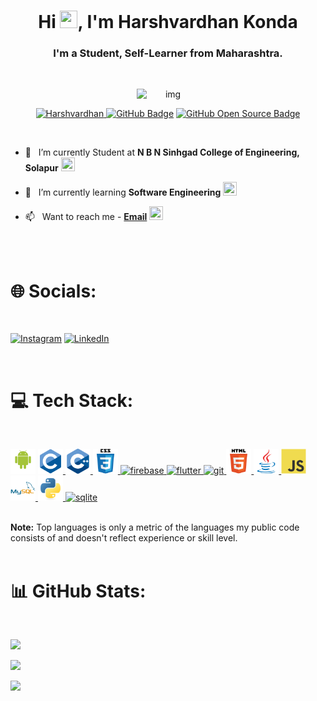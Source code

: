 <!--
- 🔭 I’m currently working on ...
- 🌱 I’m currently learning ...
- 👯 I’m looking to collaborate on ...
- 🤔 I’m looking for help with ...
- 💬 Ask me about ...
- 📫 How to reach me: ...
- 😄 Pronouns: ...
- ⚡ Fun fact: ...
-->
<h1 align="center">Hi <img src="assets/gifs/waving-hand-joypixels.gif" height="28px" width="28px">, I'm Harshvardhan Konda</h1>
<h3 align="center">I'm a Student, Self-Learner from Maharashtra.</h3>

<br>

<p align="center">
  <img data-target="animated-image.replacedImage" alt="img" class="AnimatedImagePlayer-animatedImage" src="https://camo.githubusercontent.com/27580a32faa17e70eb452c4d5da3c99194238de3451ffebb88ac92b53f50b98a/68747470733a2f2f6769746875622e6769746875626173736574732e636f6d2f696d616765732f6d6f6e612d6c6f6164696e672d64656661756c742e676966" width="100px" style="display: block; opacity: 1;">
</P>

<p align="center">
  <a href="https://github.com/theharshkonda"><img src="https://komarev.com/ghpvc/?username=sabikrahat&label=Profile%20views&color=0e75b6&style=flat" alt="Harshvardhan" /> </a>
  <a href="https://github.com/theharshkonda"><img src="https://img.shields.io/github/followers/theharshkonda?label=Followers&style=social" alt="GitHub Badge"></a> 
  <a href="https://github.com/theharshkonda?tab=repositories"><img src="https://badges.frapsoft.com/os/v1/open-source.svg?v=102" alt="GitHub Open Source Badge"></a> 
</p>


<br>


<p align="left">

- 🔭 &nbsp; I’m currently Student at **N B N Sinhgad College of Engineering, Solapur** <img src="assets/gifs/winking-face-joypixels.gif" height="22px" width="22px">

- 🌱 &nbsp; I’m currently learning **Software Engineering** <img src="assets/gifs/writing-hand-joypixels.gif" height="22px" width="22px">

<!--- 👯 &nbsp; I’m looking to collaborate on **open source projects** <img src="assets/gifs/waving-hand-joypixels.gif" height="22px" width="22px">

- 👨‍💻 &nbsp; Read more about my projects at **[My Portfolio](https://sabikrahat.github.io/)** <img src="assets/gifs/robot-joypixels.gif" height="22px" width="22px">
-->
- 📫 &nbsp; Want to reach me - **[Email](mailto:theharshkonda@gmail.com)** <img src="assets/gifs/thinking-face-joypixels.gif" height="22px" width="22px">
<p>

<br>
</br>


# 🌐 Socials: 
</br>

[![Instagram](https://img.shields.io/badge/Instagram-%23E4405F.svg?logo=Instagram&logoColor=white)](https://www.instagram.com/theharshkonda/?hl=en) 
[![LinkedIn](https://img.shields.io/badge/LinkedIn-%230077B5.svg?logo=linkedin&logoColor=white)](https://www.linkedin.com/in/harshvardhan-konda-a26513231/)

<br>


  # <b>💻 Tech Stack:</b>
  <br/>
  <p align="left>
  <a href="https://developer.android.com" target="_blank"><img src="https://raw.githubusercontent.com/devicons/devicon/master/icons/android/android-original-wordmark.svg" alt="android" width="40" height="40"/> </a>
  <a href="https://www.cprogramming.com/" target="_blank"> <img src="https://raw.githubusercontent.com/devicons/devicon/master/icons/c/c-original.svg" alt="c" width="40" height="40"/> </a> 
  <a href="https://www.w3schools.com/cpp/" target="_blank"> <img src="https://raw.githubusercontent.com/devicons/devicon/master/icons/cplusplus/cplusplus-original.svg" alt="cplusplus" width="40" height="40"/> </a> 
  <a href="https://www.w3schools.com/css/" target="_blank"> <img src="https://raw.githubusercontent.com/devicons/devicon/master/icons/css3/css3-original-wordmark.svg" alt="css3" width="40" height="40"/> </a> 
  <a href="https://firebase.google.com/" target="_blank"> <img src="https://www.vectorlogo.zone/logos/firebase/firebase-icon.svg" alt="firebase" width="40" height="40"/> </a>
  <a href="https://flutter.dev" target="_blank"> <img src="https://www.vectorlogo.zone/logos/flutterio/flutterio-icon.svg" alt="flutter" width="40" height="40"/> </a> 
  <a href="https://git-scm.com/" target="_blank"> <img src="https://www.vectorlogo.zone/logos/git-scm/git-scm-icon.svg" alt="git" width="40" height="40"/> </a>
  <a href="https://www.w3.org/html/" target="_blank"> <img src="https://raw.githubusercontent.com/devicons/devicon/master/icons/html5/html5-original-wordmark.svg" alt="html5" width="40" height="40"/> </a>
  <a href="https://www.java.com" target="_blank"> <img src="https://raw.githubusercontent.com/devicons/devicon/master/icons/java/java-original.svg" alt="java" width="40" height="40"/> </a>
  <a href="https://developer.mozilla.org/en-US/docs/Web/JavaScript" target="_blank"> <img src="https://raw.githubusercontent.com/devicons/devicon/master/icons/javascript/javascript-original.svg" alt="javascript" width="40" height="40"/> </a>
  <a href="https://www.mysql.com/" target="_blank"> <img src="https://raw.githubusercontent.com/devicons/devicon/master/icons/mysql/mysql-original-wordmark.svg" alt="mysql" width="40" height="40"/> </a>
  <a href="https://www.python.org" target="_blank"> <img src="https://raw.githubusercontent.com/devicons/devicon/master/icons/python/python-original.svg" alt="python" width="40" height="40"/> </a> 
  <a href="https://www.sqlite.org/" target="_blank"> <img src="https://www.vectorlogo.zone/logos/sqlite/sqlite-icon.svg" alt="sqlite" width="40" height="40"/> </a> </p>

<br>
<b>Note:</b> Top languages is only a metric of the languages my public code consists of and doesn't reflect experience or skill level.
</br>

<br>

# 📊 GitHub Stats:
</br>

![](https://github-readme-streak-stats.herokuapp.com/?user=theharshkonda&theme=radical&hide_border=false&hide_=true)<br/>

![](https://github-readme-stats.vercel.app/api?username=theharshkonda&theme=radical&hide_border=false&include_all_commits=false&count_private=false)<br/>


![](https://github-readme-stats.vercel.app/api/top-langs/?username=theharshkonda&theme=dark&hide_border=false&include_all_commits=false&count_private=false&layout=compact)
</br>

